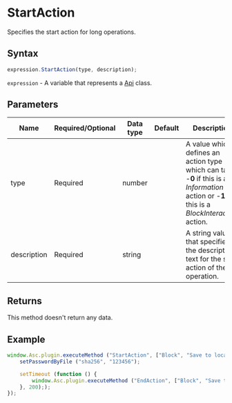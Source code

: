 # StartAction

Specifies the start action for long operations.

## Syntax

```javascript
expression.StartAction(type, description);
```

`expression` - A variable that represents a [Api](../Api.md) class.

## Parameters

| **Name** | **Required/Optional** | **Data type** | **Default** | **Description** |
| ------------- | ------------- | ------------- | ------------- | ------------- |
| type | Required | number |  | A value which defines an action type which can take -**0** if this is an *Information* action or -**1** if this is a *BlockInteraction* action. |
| description | Required | string |  | A string value that specifies the description text for the start action of the operation. |

## Returns

This method doesn't return any data.

## Example

```javascript
window.Asc.plugin.executeMethod ("StartAction", ["Block", "Save to local storage..."], function () {
    setPasswordByFile ("sha256", "123456");

    setTimeout (function () {
        window.Asc.plugin.executeMethod ("EndAction", ["Block", "Save to localstorage..."]);
    }, 200););
});
```
